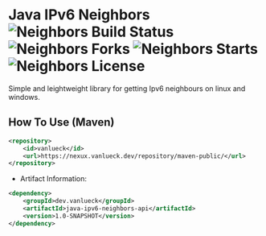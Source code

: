 Java IPv6 Neighbors ![Neighbors Build Status](https://github.com/vanlueckn/java-ipv6-neighbors/actions/workflows/maven-publish.yml/badge.svg)
![Neighbors Forks](https://img.shields.io/github/forks/vanlueckn/java-ipv6-neighbors)
![Neighbors Starts](https://img.shields.io/github/stars/vanlueckn/java-ipv6-neighbors)
![Neighbors License](https://img.shields.io/github/license/vanlueckn/java-ipv6-neighbors)
===========

Simple and leightweight library for getting Ipv6 neighbours on linux and windows.

How To Use (Maven)
------
```xml
<repository>
    <id>vanlueck</id>
    <url>https://nexux.vanlueck.dev/repository/maven-public/</url>
</repository>
```
 * Artifact Information:
```xml
<dependency>
    <groupId>dev.vanlueck</groupId>
    <artifactId>java-ipv6-neighbors-api</artifactId>
    <version>1.0-SNAPSHOT</version>
</dependency>
 ```
